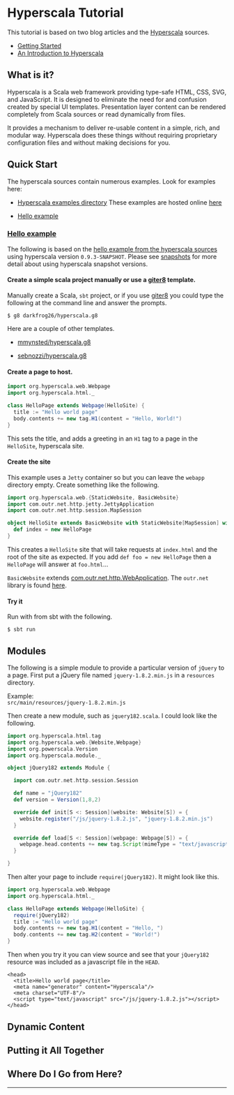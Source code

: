 # Hyperscala Tutorial

This tutorial is based on two blog articles and the [Hyperscala](http://www.hyperscala.org) 
sources.

- [Getting Started][1]
- [An Introduction to Hyperscala][2]

## What is it?

Hyperscala is a Scala web framework providing type-safe HTML, CSS, SVG, and JavaScript.  It is 
designed to eliminate the need for and confusion created by special UI templates.  Presentation 
layer content can be rendered completely from Scala sources or read dynamically from files.  

It provides a mechanism to deliver re-usable content in a simple, rich, and modular way. Hyperscala does 
these things without requiring proprietary configuration files and without making decisions for you.

## Quick Start

The hyperscala sources contain numerous examples.  Look for examples here:

- [Hyperscala examples directory](https://github.com/darkfrog26/hyperscala/tree/master/examples/src/main/scala/org/hyperscala/examples "Hyperscala examples directory shown in github")
  These examples are hosted online [here](http://hyperscala.com/examples.html "Hyperscala examples directory hosted online")

- [Hello example](#helloexample)

### [Hello example](id:helloexample)

The following is based on the [hello example from the hyperscala sources](https://github.com/darkfrog26/hyperscala/tree/master/hello "A simple hyperscala hello example shown in github") using 
hyperscala version `0.9.3-SNAPSHOT`.  Please see [snapshots](snapshots.md) for more detail about using hyperscala snapshot versions. 
 

#### Create a simple scala project manually or use a [giter8][3] template.

Manually create a Scala, `sbt` project, or if you use [giter8][3] you could type the following at the command line and answer the prompts. 

    $ g8 darkfrog26/hyperscala.g8

Here are a couple of other templates. 

- [mmynsted/hyperscala.g8](https://github.com/mmynsted/hyperscala.g8)

- [sebnozzi/hyperscala.g8](https://github.com/sebnozzi/hyperscala.g8)

#### Create a page to host.

```scala
import org.hyperscala.web.Webpage
import org.hyperscala.html._

class HelloPage extends Webpage(HelloSite) {
  title := "Hello world page"
  body.contents += new tag.H1(content = "Hello, World!")
}
```

This sets the title, and adds a greeting in an `H1` tag to a page in the `HelloSite`, 
hyperscala site.

#### Create the site

This example uses a `Jetty` container so but you can leave the `webapp` directory empty.  Create 
something like the following.

```scala
import org.hyperscala.web.{StaticWebsite, BasicWebsite}
import com.outr.net.http.jetty.JettyApplication
import com.outr.net.http.session.MapSession

object HelloSite extends BasicWebsite with StaticWebsite[MapSession] with JettyApplication {
  def index = new HelloPage
}
```

This creates a `HelloSite` site that will take requests at `index.html` and the root of the site 
as expected.  If you add `def foo = new HelloPage` then a `HelloPage` will answer at `foo.html`...

`BasicWebsite` extends [com.outr.net.http.WebApplication](https://github.com/darkfrog26/outrnet/blob/master/core/src/main/scala/com/outr/net/http/WebApplication.scala).
The `outr.net` library is found [here](https://github.com/darkfrog26/outrnet).

#### Try it

Run with from sbt with the following.

    $ sbt run

## Modules

The following is a simple module to provide a particular version of `jQuery` to a page.  First put a jQuery file named 
`jquery-1.8.2.min.js` in a `resources` directory.

Example:  
`src/main/resources/jquery-1.8.2.min.js`

Then create a new module, such as `jquery182.scala`.  I could look like the following.


```scala
import org.hyperscala.html.tag
import org.hyperscala.web.{Website,Webpage}
import org.powerscala.Version
import org.hyperscala.module._

object jQuery182 extends Module {

  import com.outr.net.http.session.Session

  def name = "jQuery182"
  def version = Version(1,8,2)

  override def init[S <: Session](website: Website[S]) = {
    website.register("/js/jquery-1.8.2.js", "jquery-1.8.2.min.js")
  }

  override def load[S <: Session](webpage: Webpage[S]) = {
    webpage.head.contents += new tag.Script(mimeType = "text/javascript", src = "/js/jquery-1.8.2.js")
  }

}
```

Then alter your page to include `require(jQuery182)`.  It might look like this.

```scala
import org.hyperscala.web.Webpage
import org.hyperscala.html._

class HelloPage extends Webpage(HelloSite) {
  require(jQuery182)
  title := "Hello world page"
  body.contents += new tag.H1(content = "Hello, ")
  body.contents += new tag.H2(content = "World!")
}
```

Then when you try it you can view source and see that your `jQuery182` resource was included as a javascript file in the `HEAD`. 

    <head>
      <title>Hello world page</title>
      <meta name="generator" content="Hyperscala"/>
      <meta charset="UTF-8"/>
      <script type="text/javascript" src="/js/jquery-1.8.2.js"></script>
    </head>

## Dynamic Content

## Putting it All Together

## Where Do I Go from Here? 


- - -

[1]: http://www.matthicks.com/2013/01/hyperscala-getting-started.html "matthicks.com: Hyperscala Getting Started"
[2]: http://www.matthicks.com/2013/01/hyperscala-introduction.html "matthicks.com: Hyperscala Introduction"
[3]: https://github.com/n8han/giter8 "giter8 template repository on github"
